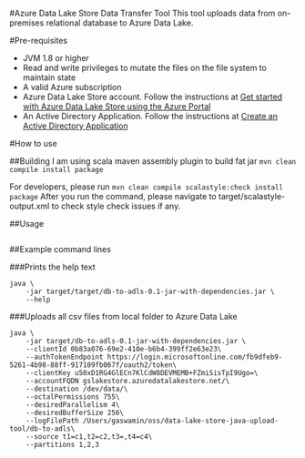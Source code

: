 #Azure Data Lake Store Data Transfer Tool
This tool uploads data from on-premises relational database
to Azure Data Lake.

#Pre-requisites
- JVM 1.8 or higher
- Read and write privileges to mutate the files on the file system to maintain state
- A valid Azure subscription
- Azure Data Lake Store account. Follow the instructions at [Get started with Azure Data Lake Store using the Azure Portal](https://azure.microsoft.com/en-us/documentation/articles/data-lake-store-get-started-portal/)
- An Active Directory Application. Follow the instructions at [Create an Active Directory Application](https://azure.microsoft.com/en-us/documentation/articles/data-lake-store-authenticate-using-active-directory/#create-an-active-directory-application)

#How to use

##Building
I am using scala maven assembly plugin to build fat jar
`mvn clean compile install package`

For developers, please run
`mvn clean compile scalastyle:check install package`
After you run the command, please navigate to target/scalastyle-output.xml 
to check style check issues if any.

##Usage
```
```
##Example command lines

###Prints the help text
```
java \
    -jar target/target/db-to-adls-0.1-jar-with-dependencies.jar \
    --help
```
###Uploads all csv files from local folder to Azure Data Lake
```
java \
    -jar target/db-to-adls-0.1-jar-with-dependencies.jar \
    --clientId 0b83a076-69e2-410e-b6b4-399ff2e63e23\
    --authTokenEndpoint https://login.microsoftonline.com/fb9dfeb9-5261-4b98-88ff-917109fb067f/oauth2/token\
    --clientKey u50xD1RG4GlECn7KlCdW8DEVMEMB+FZmiSisTpI9Ugo=\
    --accountFQDN gslakestore.azuredatalakestore.net/\
    --destination /dev/data/\
    --octalPermissions 755\
    --desiredParallelism 4\
    --desiredBufferSize 256\
    --logFilePath /Users/gaswamin/oss/data-lake-store-java-upload-tool/db-to-adls\
    --source t1=c1,t2=c2,t3=,t4=c4\
    --partitions 1,2,3
```